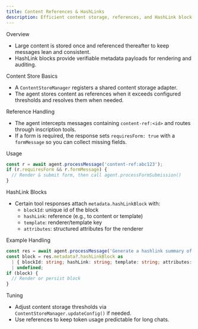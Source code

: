 ```yaml
---
title: Content References & HashLinks
description: Efficient content storage, references, and HashLink block metadata
---
```


Overview
- Large content is stored once and referenced thereafter to keep messages lean and consistent.
- HashLink blocks provide verifiable metadata payloads for rendering and auditing.

Content Store Basics
- A `ContentStoreManager` registers a shared content storage adapter.
- The agent stores content as references when it exceeds configured thresholds and resolves them when needed.

Reference Handling
- The agent intercepts messages containing `content-ref:<id>` and routes through inscription tools.
- If a form is required, the response sets `requiresForm: true` with a `formMessage` so you can collect missing fields.

Usage
```typescript
const r = await agent.processMessage('content-ref:abc123');
if (r.requiresForm && r.formMessage) {
  // Render & submit form, then call agent.processFormSubmission()
}
```

HashLink Blocks
- Certain tool responses attach `metadata.hashLinkBlock` with:
  - `blockId`: unique id of the block
  - `hashLink`: reference (e.g., to content or template)
  - `template`: renderer/template key
  - `attributes`: structured attributes for the renderer

Example Handling
```typescript
const res = await agent.processMessage('Generate a hashlink summary of the last release');
const block = res.metadata?.hashLinkBlock as
  | { blockId: string; hashLink: string; template: string; attributes: Record<string, unknown> }
  | undefined;
if (block) {
  // Render or persist block
}
```

Tuning
- Adjust content storage thresholds via `ContentStoreManager.updateConfig()` if needed.
- Use references to keep token usage predictable for long chats.

